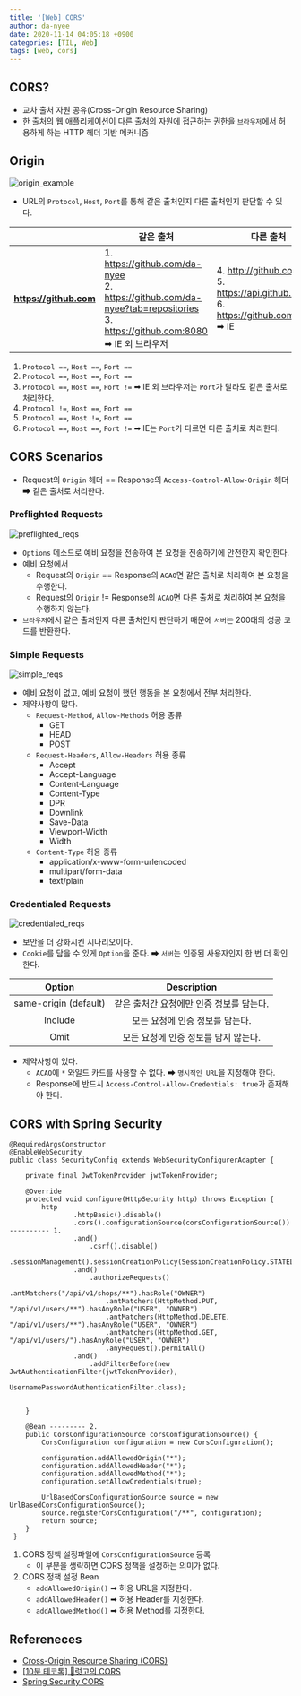 ```yaml
---
title: '[Web] CORS'
author: da-nyee
date: 2020-11-14 04:05:18 +0900
categories: [TIL, Web]
tags: [web, cors]
---
```


## CORS?

- 교차 출처 자원 공유(Cross-Origin Resource Sharing)
- 한 출처의 웹 애플리케이션이 다른 출처의 자원에 접근하는 권한을 `브라우저`에서 허용하게 하는 HTTP 헤더 기반 메커니즘

## Origin

![origin_example](https://user-images.githubusercontent.com/50176238/99088237-214d2180-260f-11eb-9a3a-8264c1bb3740.png)

- URL의 `Protocol`, `Host`, `Port`를 통해 같은 출처인지 다른 출처인지 판단할 수 있다.

|                                          |<center>같은 출처</center>|<center>다른 출처</center>|
|------------------------------------------|--------------------------|-------------------------|
|<center><b>https://github.com</b></center>|1. https://github.com/da-nyee<br/>2. https://github.com/da-nyee?tab=repositories<br/>3. https://github.com:8080 ➡ IE 외 브라우저|4. http://github.com<br/>5. https://api.github.com<br/>6. https://github.com:8080 ➡ IE|

1. `Protocol ==`, `Host ==`, `Port ==`<br/>
2. `Protocol ==`, `Host ==`, `Port ==`<br/>
3. `Protocol ==`, `Host ==`, `Port !=` ➡ IE 외 브라우저는 `Port`가 달라도 같은 출처로 처리한다.<br/>
4. `Protocol !=`, `Host ==`, `Port ==`<br/>
5. `Protocol ==`, `Host !=`, `Port ==`<br/>
6. `Protocol ==`, `Host ==`, `Port !=` ➡ IE는 `Port`가 다르면 다른 출처로 처리한다.

## CORS Scenarios

- Request의 `Origin` 헤더 == Response의 `Access-Control-Allow-Origin` 헤더 ➡ 같은 출처로 처리한다.

### Preflighted Requests

![preflighted_reqs](https://user-images.githubusercontent.com/50176238/99097838-8575e280-261b-11eb-9f06-83f6e8572043.png)

- `Options` 메소드로 예비 요청을 전송하여 본 요청을 전송하기에 안전한지 확인한다.
- 예비 요청에서
    - Request의 `Origin` == Response의 `ACAO`면 같은 출처로 처리하여 본 요청을 수행한다.
    - Request의 `Origin` != Response의 `ACAO`면 다른 출처로 처리하여 본 요청을 수행하지 않는다.
- `브라우저`에서 같은 출처인지 다른 출처인지 판단하기 때문에 `서버`는 200대의 성공 코드를 반환한다.

### Simple Requests

![simple_reqs](https://user-images.githubusercontent.com/50176238/99097867-8d358700-261b-11eb-898a-74987f9ede2c.png)

- 예비 요청이 없고, 예비 요청이 했던 행동을 본 요청에서 전부 처리한다.
- 제약사항이 많다.
    - `Request-Method`, `Allow-Methods` 허용 종류
        - GET
        - HEAD
        - POST
    - `Request-Headers`, `Allow-Headers` 허용 종류
        - Accept
        - Accept-Language
        - Content-Language
        - Content-Type
        - DPR
        - Downlink
        - Save-Data
        - Viewport-Width
        - Width
    - `Content-Type` 허용 종류
        - application/x-www-form-urlencoded
        - multipart/form-data
        - text/plain

### Credentialed Requests

![credentialed_reqs](https://user-images.githubusercontent.com/50176238/99097887-932b6800-261b-11eb-934a-a84ba52e317b.png)

- 보안을 더 강화시킨 시나리오이다.
- `Cookie`를 담을 수 있게 `Option`을 준다. ➡ `서버`는 인증된 사용자인지 한 번 더 확인한다.

|<center>Option</center>|<center>Description</center>|
|-----------------------|----------------------------|
|<center>same-origin (default)</center>|<center>같은 출처간 요청에만 인증 정보를 담는다.</center>|
|<center>Include</center>|<center>모든 요청에 인증 정보를 담는다.</center>|
|<center>Omit</center>|<center>모든 요청에 인증 정보를 담지 않는다.</center>|

- 제약사항이 있다.
    - `ACAO`에 `*` 와일드 카드를 사용할 수 없다. ➡ `명시적인 URL`을 지정해야 한다.
    - Response에 반드시 `Access-Control-Allow-Credentials: true`가 존재해야 한다.

## CORS with Spring Security

```
@RequiredArgsConstructor
@EnableWebSecurity
public class SecurityConfig extends WebSecurityConfigurerAdapter {

    private final JwtTokenProvider jwtTokenProvider;

    @Override
    protected void configure(HttpSecurity http) throws Exception {
        http
                .httpBasic().disable()
                .cors().configurationSource(corsConfigurationSource())  ---------- 1.
                .and()
                    .csrf().disable()
                .sessionManagement().sessionCreationPolicy(SessionCreationPolicy.STATELESS)
                .and()
                    .authorizeRequests()
                        .antMatchers("/api/v1/shops/**").hasRole("OWNER")
                        .antMatchers(HttpMethod.PUT, "/api/v1/users/**").hasAnyRole("USER", "OWNER")
                        .antMatchers(HttpMethod.DELETE, "/api/v1/users/**").hasAnyRole("USER", "OWNER")
                        .antMatchers(HttpMethod.GET, "/api/v1/users/").hasAnyRole("USER", "OWNER")
                        .anyRequest().permitAll()
                .and()
                    .addFilterBefore(new JwtAuthenticationFilter(jwtTokenProvider),
                            UsernamePasswordAuthenticationFilter.class);


    }

    @Bean --------- 2.
    public CorsConfigurationSource corsConfigurationSource() {
        CorsConfiguration configuration = new CorsConfiguration();

        configuration.addAllowedOrigin("*");
        configuration.addAllowedHeader("*");
        configuration.addAllowedMethod("*");
        configuration.setAllowCredentials(true);

        UrlBasedCorsConfigurationSource source = new UrlBasedCorsConfigurationSource();
        source.registerCorsConfiguration("/**", configuration);
        return source;
    }
 }
```

1. CORS 정책 설정파일에 `CorsConfigurationSource` 등록
    - 이 부분을 생략하면 CORS 정책을 설정하는 의미가 없다.
2. CORS 정책 설정 Bean
    - `addAllowedOrigin()` ➡ 허용 URL을 지정한다.
    - `addAllowedHeader()` ➡ 허용 Header를 지정한다.
    - `addAllowedMethod()` ➡ 허용 Method를 지정한다.

## Refereneces

- [Cross-Origin Resource Sharing (CORS)](https://developer.mozilla.org/en-US/docs/Web/HTTP/CORS)
- [[10분 테코톡] 🤠럿고의 CORS](https://www.youtube.com/watch?v=7iGIfcEsc2g&t=604s)
- [Spring Security CORS](https://toycoms.tistory.com/37)